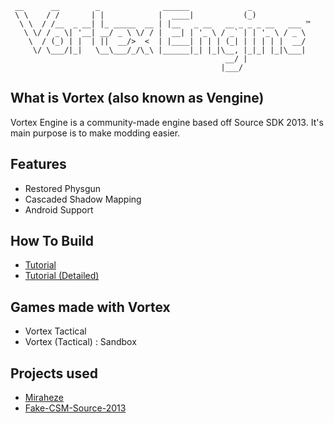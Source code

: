 ```
 __      __        _              ______             _            
 \ \    / /       | |            |  ____|           (_)           
  \ \  / /__  _ __| |_ _____  __ | |__   _ __   __ _ _ _ __   ___ ™
   \ \/ / _ \| '__| __/ _ \ \/ / |  __| | '_ \ / _` | | '_ \ / _ \
    \  / (_) | |  | ||  __/>  <  | |____| | | | (_| | | | | |  __/
     \/ \___/|_|   \__\___/_/\_\ |______|_| |_|\__, |_|_| |_|\___|
                                                __/ |             
                                               |___/              
```

## What is Vortex (also known as Vengine)
Vortex Engine is a community-made engine based off Source SDK 2013. It's main purpose is to make modding easier.
## Features
* Restored Physgun 
* Cascaded Shadow Mapping
* Android Support

## How To Build
- [Tutorial](https://vortex.miraheze.org/wiki/How_to_build_games_in_Vortex)
- [Tutorial (Detailed)](https://vortex.miraheze.org/wiki/Main_Page)

## Games made with Vortex
* Vortex Tactical
* Vortex (Tactical) : Sandbox

## Projects used
* [Miraheze](https://miraheze.org/)
* [Fake-CSM-Source-2013](https://github.com/celisej567/Fake-CSM-Source-2013)
